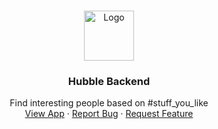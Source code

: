 <!-- PROJECT LOGO -->
<br />
<p align="center">
  <a href="https://github.com/harunmohamed/hub">
    <img src="https://i.imgur.com/3oYBLqq.png" alt="Logo" width="80" height="80">
  </a>

  <h3 align="center">Hubble Backend</h3>

  <p align="center">
    Find interesting people based on #stuff_you_like
    <br />
    <a href="#">View App</a>
    ·
    <a href="#">Report Bug</a>
    ·
    <a href="#">Request Feature</a>
  </p>
</p>
